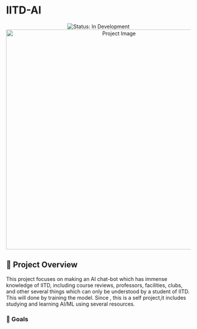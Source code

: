 # IITD-AI

<div align="center">
  <img src="https://img.shields.io/badge/Status-In%20Development-yellow" alt="Status: In Development">
  <div align="center">
    <img src="https://www.google.com/url?sa=i&url=https%3A%2F%2Fwww.bakertilly.com%2Finsights%2Fthe-ai-technology-landscape-explained&psig=AOvVaw00xNkWTpnrTk09UgsYi8zH&ust=1753862256785000&source=images&cd=vfe&opi=89978449&ved=0CBUQjRxqFwoTCIDLgOfM4Y4DFQAAAAAdAAAAABAE" width="600" alt="Project Image">
    <br>
   
  </div>
</div>


## 🤖 Project Overview
This project focuses on making an AI chat-bot which has immense knowledge of IITD, including course reviews, professors, facilities, clubs, and other several things which can only be understood by a student of IITD. This will done by training the model. Since , this is a self project,it includes studying and learning AI/ML using several resources.

### 🎯 Goals
